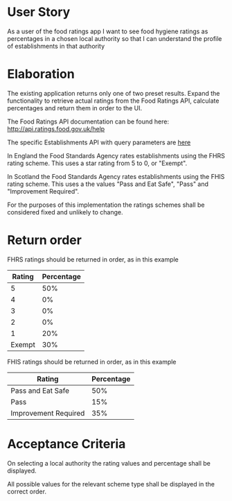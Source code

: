 # User Story

As a user of the food ratings app I want to see food hygiene ratings as percentages in a chosen local authority so that I can understand the profile of establishments in that authority

# Elaboration

The existing application returns only one of two preset results. Expand the functionality to retrieve actual ratings from the Food Ratings API, calculate percentages and return them in order to the UI.

The Food Ratings API documentation can be found here: http://api.ratings.food.gov.uk/help

The specific Establishments API with query parameters are [here](https://api.ratings.food.gov.uk/Help/Api/GET-Establishments_name_address_longitude_latitude_maxDistanceLimit_businessTypeId_schemeTypeKey_ratingKey_ratingOperatorKey_localAuthorityId_countryId_sortOptionKey_pageNumber_pageSize)

In England the Food Standards Agency rates establishments using the FHRS rating scheme. This uses a star rating from 5 to 0, or "Exempt".

In Scotland the Food Standards Agency rates establishments using the FHIS rating scheme. This uses a the values "Pass and Eat Safe", "Pass" and "Improvement Required".

For the purposes of this implementation the ratings schemes shall be considered fixed and unlikely to change.

# Return order

FHRS ratings should be returned in order, as in this example

<table>
    <thead>
        <tr>
            <th>Rating</th>
            <th>Percentage</th>
        </tr>
    </thead>
    <tbody>
        <tr>
            <td>5</td>
            <td>50%</td>
        </tr>
        <tr>
            <td>4</td>
            <td>0%</td>
        </tr>
        <tr>
            <td>3</td>
            <td>0%</td>
        </tr>
        <tr>
            <td>2</td>
            <td>0%</td>
        </tr>
        <tr>
            <td>1</td>
            <td>20%</td>
        </tr>
        <tr>
            <td>Exempt</td>
            <td>30%</td>
        </tr>
    </tbody>
</table>

FHIS ratings should be returned in order, as in this example

<table>
    <thead>
        <tr>
            <th>Rating</th>
            <th>Percentage</th>
        </tr>
    </thead>
    <tbody>
        <tr>
            <td>Pass and Eat Safe</td>
            <td>50%</td>
        </tr>
        <tr>
            <td>Pass</td>
            <td>15%</td>
        </tr>
        <tr>
            <td>Improvement Required</td>
            <td>35%</td>
        </tr>
    </tbody>
</table>

# Acceptance Criteria

On selecting a local authority the rating values and percentage shall be displayed.

All possible values for the relevant scheme type shall be displayed in the correct order.

